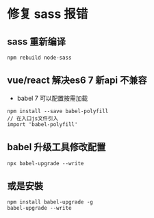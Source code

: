 # 修复 sass 报错

## sass 重新编译

```
npm rebuild node-sass
```

## vue/react 解决es6 7 新api 不兼容
- babel 7 可以配置按需加载
```
npm install --save babel-polyfill
// 在入口js文件引入
import 'babel-polyfill'
```


## babel 升级工具修改配置
```
npx babel-upgrade --write
```
## 或是安裝
```
npm install babel-upgrade -g
babel-upgrade --write
```